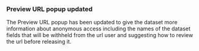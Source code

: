 ### Preview URL popup updated

The Preview URL popup has been updated to give the dataset more information about anonymous access including the names of the dataset fields that will be withheld from the url user and suggesting how to review the url before releasing it.
